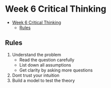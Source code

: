 # Week 6 Critical Thinking

- [Week 6 Critical Thinking](#week-6-critical-thinking)
  - [Rules](#rules)

## Rules

1. Understand the problem
   - Read the question carefully
   - List down all assumptions
   - Get clarity by asking more questions
2. Dont trust your intuition
3. Build a model to test the theory
